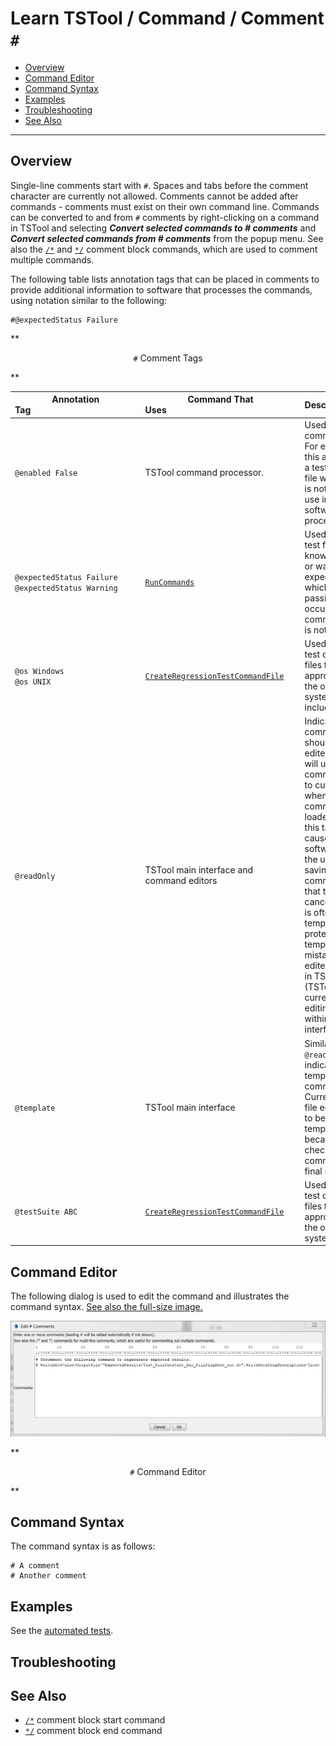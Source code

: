 # Learn TSTool / Command / Comment `#` #

* [Overview](#overview)
* [Command Editor](#command-editor)
* [Command Syntax](#command-syntax)
* [Examples](#examples)
* [Troubleshooting](#troubleshooting)
* [See Also](#see-also)

-------------------------

## Overview ##

Single-line comments start with `#`.
Spaces and tabs before the comment character are currently not allowed.
Comments cannot be added after commands - comments must exist on their own command line.
Commands can be converted to and from `#` comments by right-clicking on a command in TSTool
and selecting ***Convert selected commands to # comments*** and
***Convert selected commands from # comments*** from the popup menu.
See also the [`/*`](../CommentBlockStart/CommentBlockStart) and [`*/`](../CommentBlockEnd/CommentBlockEnd)
comment block commands, which are used to comment multiple commands.

The following table lists annotation tags that can be placed in comments to provide additional
information to software that processes the commands, using notation similar to the following:

```
#@expectedStatus Failure
```
**<p style="text-align: center;">
`#` Comment Tags
</p>**

|**Annotation Tag**&nbsp;&nbsp;&nbsp;&nbsp;&nbsp;&nbsp;&nbsp;&nbsp;&nbsp;&nbsp;&nbsp;&nbsp;&nbsp;&nbsp;&nbsp;&nbsp;&nbsp;&nbsp;&nbsp;&nbsp;&nbsp;&nbsp;&nbsp;&nbsp;&nbsp;&nbsp;&nbsp;&nbsp;&nbsp;&nbsp;&nbsp;&nbsp;&nbsp;&nbsp;&nbsp;&nbsp;&nbsp;&nbsp;&nbsp;&nbsp;&nbsp;&nbsp;&nbsp;&nbsp;&nbsp;|**Command That Uses**&nbsp;&nbsp;&nbsp;&nbsp;&nbsp;&nbsp;&nbsp;&nbsp;&nbsp;&nbsp;&nbsp;&nbsp;&nbsp;&nbsp;&nbsp;&nbsp;&nbsp;&nbsp;&nbsp;&nbsp;&nbsp;&nbsp;&nbsp;&nbsp;&nbsp;&nbsp;&nbsp;&nbsp;&nbsp;&nbsp;&nbsp;&nbsp;&nbsp;&nbsp;&nbsp;&nbsp;&nbsp;&nbsp;&nbsp;&nbsp;&nbsp;&nbsp;&nbsp;&nbsp;&nbsp;&nbsp;&nbsp;&nbsp;&nbsp;&nbsp;&nbsp;&nbsp;&nbsp;&nbsp;&nbsp;|**Description**&nbsp;&nbsp;&nbsp;&nbsp;&nbsp;&nbsp;&nbsp;&nbsp;&nbsp;&nbsp;|
|----------------|--------------------------|----------------- |
|`@enabled False`| TSTool command processor.|Used to disable a command file.  For example, use this annotation in a test command file when the test is not ready for use in the software release process.|
|`@expectedStatus Failure`<br>`@expectedStatus Warning`|[`RunCommands`](../RunCommands/RunCommands)|Used to help the test framework know if an error or warning is expected, in which case a passing test can occur even if the command status is not “success”.|
|`@os Windows`<br>`@os UNIX`|[`CreateRegressionTestCommandFile`](../CreateRegressionTestCommandFile/CreateRegressionTestCommandFile)|Used to filter out test command files that are not appropriate for the operating system.  Linux is included in UNIX.|
|`@readOnly`|TSTool main interface and command editors|Indicates that the command file should not be edited.  TSTool will update old command syntax to current syntax when a command file is loaded.  However, this tag will cause the software to warn the user when saving the command file, so that they can cancel.  This tag is often used with templates to protect the template from mistakenly being edited and saved in TSTool (TSTool does not currently allow editing templates within the interface).|
|`@template`|TSTool main interface|Similar to `@readOnly` and indicates a template command file.  Currently, a text file editor needs to be used to edit template files because TSTool checks commands for final syntax.|
|`@testSuite ABC`|[`CreateRegressionTestCommandFile`](../CreateRegressionTestCommandFile/CreateRegressionTestCommandFile)|Used to filter out test command files that are not appropriate for the operating system.|

## Command Editor ##

The following dialog is used to edit the command and illustrates the command syntax.
<a href="../Comment.png">See also the full-size image.</a>

![Comment](Comment.png)

**<p style="text-align: center;">
`#` Command Editor
</p>**

## Command Syntax ##

The command syntax is as follows:

```text
# A comment
# Another comment
```

## Examples ##

See the [automated tests](https://github.com/OpenWaterFoundation/cdss-app-tstool-test/tree/master/test/regression/commands/general/Comment).

## Troubleshooting ##

## See Also ##

* [`/*`](../CommentBlockStart/CommentBlockStart) comment block start command
* [`*/`](../CommentBlockEnd/CommentBlockEnd) comment block end command
